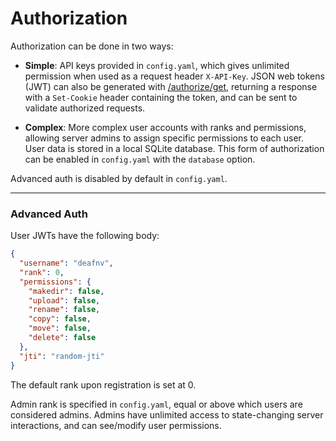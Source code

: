 # Authorization

Authorization can be done in two ways:

- **Simple**: API keys provided in `config.yaml`, which gives unlimited permission when used as a request header `X-API-Key`. JSON web tokens (JWT) can also be generated with [/authorize/get](/authorization/authorize-get), returning a response with a `Set-Cookie` header containing the token, and can be sent to validate authorized requests.

- **Complex**: More complex user accounts with ranks and permissions, allowing server admins to assign specific permissions to each user. User data is stored in a local SQLite database. This form of authorization can be enabled in `config.yaml` with the `database` option.

Advanced auth is disabled by default in `config.yaml`.

___
### Advanced Auth

User JWTs have the following body:

``` json
{
  "username": "deafnv",
  "rank": 0,
  "permissions": {
    "makedir": false,
    "upload": false,
    "rename": false,
    "copy": false,
    "move": false,
    "delete": false
  },
  "jti": "random-jti"
}
```

The default rank upon registration is set at 0. 

Admin rank is specified in `config.yaml`, equal or above which users are considered admins. Admins have unlimited access to state-changing server interactions, and can see/modify user permissions.
